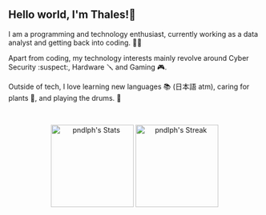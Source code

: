 ## Hello world, I'm Thales!👋

<div class="bio">
  <p> I am a programming and technology enthusiast, currently working as a data analyst and getting back into coding. 🏃‍♂️ 
  <p>Apart from coding, my technology interests mainly revolve around Cyber Security :suspect:, Hardware 🪛 and Gaming 🎮.
  <p> Outside of tech, I love learning new languages 📚 (日本語 atm), caring for plants 🌳, and playing the drums. 🥁
</div>
<br>
<div class="githubstats">
  <p align="center">
    <img src="https://github-readme-stats.vercel.app/api?username=pndlph&theme=tokyonight&show_icons=true&hide_border=true&count_private=true" alt="pndlph's Stats" height="165">
    <img src="https://github-readme-streak-stats.herokuapp.com/?user=pndlph&theme=tokyonight&hide_border=true" alt="pndlph's Streak" height="165">
  </p>
</div>
